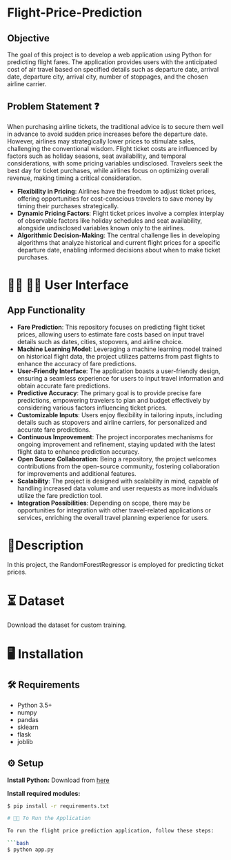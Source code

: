 # Flight-Price-Prediction

## Objective

The goal of this project is to develop a web application using Python for predicting flight fares. The application provides users with the anticipated cost of air travel based on specified details such as departure date, arrival date, departure city, arrival city, number of stoppages, and the chosen airline carrier.

## Problem Statement ❓

When purchasing airline tickets, the traditional advice is to secure them well in advance to avoid sudden price increases before the departure date. However, airlines may strategically lower prices to stimulate sales, challenging the conventional wisdom. Flight ticket costs are influenced by factors such as holiday seasons, seat availability, and temporal considerations, with some pricing variables undisclosed. Travelers seek the best day for ticket purchases, while airlines focus on optimizing overall revenue, making timing a critical consideration.

- **Flexibility in Pricing**: Airlines have the freedom to adjust ticket prices, offering opportunities for cost-conscious travelers to save money by timing their purchases strategically.
- **Dynamic Pricing Factors**: Flight ticket prices involve a complex interplay of observable factors like holiday schedules and seat availability, alongside undisclosed variables known only to the airlines.
- **Algorithmic Decision-Making**: The central challenge lies in developing algorithms that analyze historical and current flight prices for a specific departure date, enabling informed decisions about when to make ticket purchases.

# 🧑‍💻 🧑‍🎓 User Interface

## App Functionality

- **Fare Prediction**: This repository focuses on predicting flight ticket prices, allowing users to estimate fare costs based on input travel details such as dates, cities, stopovers, and airline choice.
- **Machine Learning Model**: Leveraging a machine learning model trained on historical flight data, the project utilizes patterns from past flights to enhance the accuracy of fare predictions.
- **User-Friendly Interface**: The application boasts a user-friendly design, ensuring a seamless experience for users to input travel information and obtain accurate fare predictions.
- **Predictive Accuracy**: The primary goal is to provide precise fare predictions, empowering travelers to plan and budget effectively by considering various factors influencing ticket prices.
- **Customizable Inputs**: Users enjoy flexibility in tailoring inputs, including details such as stopovers and airline carriers, for personalized and accurate fare predictions.
- **Continuous Improvement**: The project incorporates mechanisms for ongoing improvement and refinement, staying updated with the latest flight data to enhance prediction accuracy.
- **Open Source Collaboration**: Being a repository, the project welcomes contributions from the open-source community, fostering collaboration for improvements and additional features.
- **Scalability**: The project is designed with scalability in mind, capable of handling increased data volume and user requests as more individuals utilize the fare prediction tool.
- **Integration Possibilities**: Depending on scope, there may be opportunities for integration with other travel-related applications or services, enriching the overall travel planning experience for users.

# 📝Description

In this project, the RandomForestRegressor is employed for predicting ticket prices.

# ⏳ Dataset

Download the dataset for custom training.

# 🖥️ Installation

## 🛠️ Requirements

- Python 3.5+
- numpy
- pandas
- sklearn
- flask
- joblib

## ⚙️ Setup

**Install Python:** Download from [here](https://www.python.org/downloads/)

**Install required modules:**
```bash
$ pip install -r requirements.txt

# 👨‍💻 To Run the Application

To run the flight price prediction application, follow these steps:

```bash
$ python app.py
